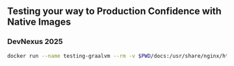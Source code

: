 ## Testing your way to Production Confidence with Native Images
### DevNexus 2025

```bash
docker run --name testing-graalvm --rm -v $PWD/docs:/usr/share/nginx/html:ro -d -p 8088:80 nginx
```